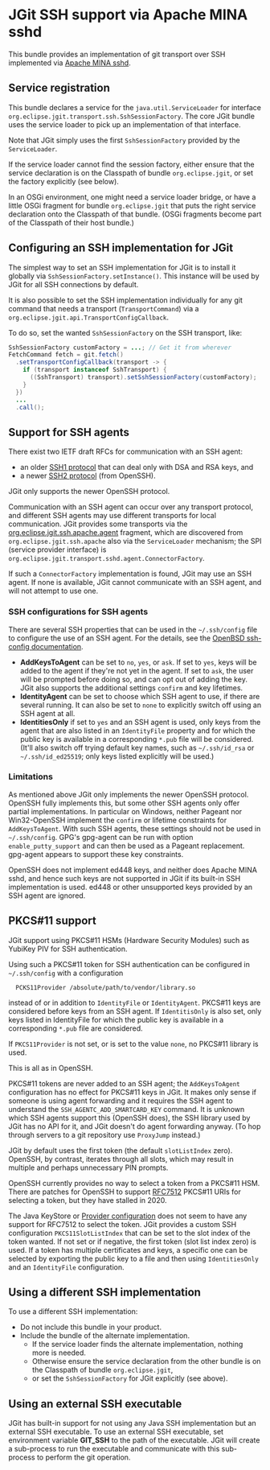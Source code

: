 # JGit SSH support via Apache MINA sshd

This bundle provides an implementation of git transport over SSH implemented via
[Apache MINA sshd](https://mina.apache.org/sshd-project/).

## Service registration

This bundle declares a service for the `java.util.ServiceLoader` for interface
`org.eclipse.jgit.transport.ssh.SshSessionFactory`. The core JGit bundle uses the service
loader to pick up an implementation of that interface.

Note that JGit simply uses the first `SshSessionFactory` provided by the `ServiceLoader`.

If the service loader cannot find the session factory, either ensure that the service
declaration is on the Classpath of bundle `org.eclipse.jgit`, or set the factory explicitly
(see below).

In an OSGi environment, one might need a service loader bridge, or have a little OSGi
fragment for bundle `org.eclipse.jgit` that puts the right service declaration onto the
Classpath of that bundle. (OSGi fragments become part of the Classpath of their host
bundle.)

## Configuring an SSH implementation for JGit

The simplest way to set an SSH implementation for JGit is to install it globally via
`SshSessionFactory.setInstance()`. This instance will be used by JGit for all SSH
connections by default.

It is also possible to set the SSH implementation individually for any git command
that needs a transport (`TransportCommand`) via a `org.eclipse.jgit.api.TransportConfigCallback`.

To do so, set the wanted `SshSessionFactory` on the SSH transport, like:

```java
SshSessionFactory customFactory = ...; // Get it from wherever
FetchCommand fetch = git.fetch()
  .setTransportConfigCallback(transport -> {
    if (transport instanceof SshTransport) {
      ((SshTransport) transport).setSshSessionFactory(customFactory);
    }
  })
  ...
  .call();
```

## Support for SSH agents

There exist two IETF draft RFCs for communication with an SSH agent:

* an older [SSH1 protocol](https://tools.ietf.org/html/draft-ietf-secsh-agent-02) that can deal only with DSA and RSA keys, and
* a newer [SSH2 protocol](https://tools.ietf.org/html/draft-miller-ssh-agent-04) (from OpenSSH).

JGit only supports the newer OpenSSH protocol.

Communication with an SSH agent can occur over any transport protocol, and different
SSH agents may use different transports for local communication. JGit provides some
transports via the [org.eclipse.jgit.ssh.apache.agent](../org.eclipse.jgit.ssh.apache.agent/README.md)
fragment, which are discovered from `org.eclipse.jgit.ssh.apache` also via the `ServiceLoader` mechanism;
the SPI (service provider interface) is `org.eclipse.jgit.transport.sshd.agent.ConnectorFactory`.

If such a `ConnectorFactory` implementation is found, JGit may use an SSH agent. If none
is available, JGit cannot communicate with an SSH agent, and will not attempt to use one.

### SSH configurations for SSH agents

There are several SSH properties that can be used in the `~/.ssh/config` file to configure
the use of an SSH agent. For the details, see the [OpenBSD ssh-config documentation](https://man.openbsd.org/ssh_config.5).

* **AddKeysToAgent** can be set to `no`, `yes`, or `ask`. If set to `yes`, keys will be added
  to the agent if they're not yet in the agent. If set to `ask`, the user will be prompted
  before doing so, and can opt out of adding the key. JGit also supports the additional
  settings `confirm` and key lifetimes.
* **IdentityAgent** can be set to choose which SSH agent to use, if there are several running.
  It can also be set to `none` to explicitly switch off using an SSH agent at all.
* **IdentitiesOnly** if set to `yes` and an SSH agent is used, only keys from the agent that are
  also listed in an `IdentityFile` property and for which the public key is available in a
  corresponding `*.pub` file will be considered. (It'll also switch off trying
  default key names, such as `~/.ssh/id_rsa` or `~/.ssh/id_ed25519`; only keys listed explicitly
  will be used.)

### Limitations

As mentioned above JGit only implements the newer OpenSSH protocol. OpenSSH fully implements this,
but some other SSH agents only offer partial implementations. In particular on Windows, neither
Pageant nor Win32-OpenSSH implement the `confirm` or lifetime constraints for `AddKeysToAgent`. With
such SSH agents, these settings should not be used in `~/.ssh/config`. GPG's gpg-agent can be run
with option `enable_putty_support` and can then be used as a Pageant replacement. gpg-agent appears
to support these key constraints.

OpenSSH does not implement ed448 keys, and neither does Apache MINA sshd, and hence such keys are
not supported in JGit if its built-in SSH implementation is used. ed448 or other unsupported keys
provided by an SSH agent are ignored.

## PKCS#11 support

JGit support using PKCS#11 HSMs (Hardware Security Modules) such as YubiKey PIV for SSH
authentication.

Using such a PKCS#11 token for SSH authentication can be configured in `~/.ssh/config` with a
configuration

```
  PCKS11Provider /absolute/path/to/vendor/library.so
```

instead of or in addition to `IdentityFile` or `IdentityAgent`. PKCS#11 keys are considered before
keys from an SSH agent. If `IdentitisOnly` is also set, only keys listed in IdentityFile for which
the public key is available in a corresponding `*.pub` file are considered.

If `PKCS11Provider` is not set, or is set to the value `none`, no PKCS#11 library is used.

This is all as in OpenSSH.

PKCS#11 tokens are never added to an SSH agent; the `AddKeysToAgent` configuration has no effect
for PKCS#11 keys in JGit. It makes only sense if someone is using agent forwarding and it requires
the SSH agent to understand the `SSH_AGENTC_ADD_SMARTCARD_KEY` command. It is unknown which SSH
agents support this (OpenSSH does), the SSH library used by JGit has no API for it, and JGit
doesn't do agent forwarding anyway. (To hop through servers to a git repository use `ProxyJump`
instead.)

JGit by default uses the first token (the default `slotListIndex` zero). OpenSSH, by contrast,
iterates through all slots, which may result in multiple and perhaps unnecessary PIN prompts.

OpenSSH currently provides no way to select a token from a PKCS#11 HSM. There are patches for
OpenSSH to support [RFC7512](https://www.rfc-editor.org/rfc/rfc7512) PKCS#11 URIs for selecting
a token, but they have stalled in 2020.

The Java KeyStore or [Provider configuration](https://docs.oracle.com/en/java/javase/11/security/pkcs11-reference-guide1.html)
does not seem to have any support for RFC7512 to select the token. JGit provides a custom SSH
configuration `PKCS11SlotListIndex` that can be set to the slot index of the token wanted. If not
set or if negative, the first token (slot list index zero) is used. If a token has multiple
certificates and keys, a specific one can be selected by exporting the public key to a file
and then using `IdentitiesOnly` and an `IdentityFile` configuration.

## Using a different SSH implementation

To use a different SSH implementation:

* Do not include this bundle in your product.
* Include the bundle of the alternate implementation.
    * If the service loader finds the alternate implementation, nothing more is needed.
    * Otherwise ensure the service declaration from the other bundle is on the Classpath of bundle `org.eclipse.jgit`,
    * or set the `SshSessionFactory` for JGit explicitly (see above).

## Using an external SSH executable

JGit has built-in support for not using any Java SSH implementation but an external SSH
executable. To use an external SSH executable, set environment variable **GIT_SSH** to
the path of the executable. JGit will create a sub-process to run the executable and
communicate with this sub-process to perform the git operation.
